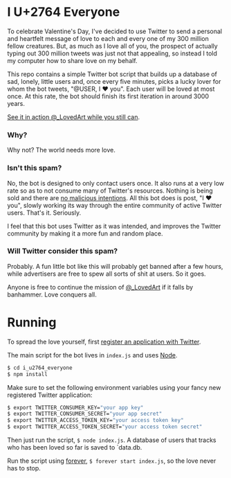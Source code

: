 # I U+2764 Everyone
To celebrate Valentine's Day, I've decided to use Twitter to send a personal and heartfelt message of love to each and every one of my 300 million fellow creatures. But, as much as I love all of you, the prospect of actually typing out 300 million tweets was just not that appealing, so instead I told my computer how to share love on my behalf.

This repo contains a simple Twitter bot script that builds up a database of sad, lonely, little users and, once every five minutes, picks a lucky lover for whom the bot tweets, "@USER, I ❤️ you". Each user will be loved at most once. At this rate, the bot should finish its first iteration in around 3000 years.

[See it in action @\_LovedArt while you still can][_lovedart].

### Why?
Why not? The world needs more love.

### Isn't this spam?
No, the bot is designed to only contact users once. It also runs at a very low rate so as to not consume many of Twitter's resources. Nothing is being sold and there are [no malicious intentions](https://en.wikipedia.org/wiki/ILOVEYOU). All this bot does is post, "I ❤️ you", slowly working its way through the entire community of active Twitter users. That's it. Seriously.

I feel that this bot uses Twitter as it was intended, and improves the Twitter community by making it a more fun and random place.

### Will Twitter consider this spam?
Probably. A fun little bot like this will probably get banned after a few hours, while advertisers are free to spew all sorts of shit at users. So it goes.

Anyone is free to continue the mission of [@\_LovedArt][_lovedart] if it falls by banhammer. Love conquers all.


# Running
To spread the love yourself, first [register an application with Twitter](http://dev.twitter.com).

The main script for the bot lives in `index.js` and uses [Node][node].

```bash
$ cd i_u2764_everyone
$ npm install
```

Make sure to set the following environment variables using your fancy new registered Twitter application:

```bash
$ export TWITTER_CONSUMER_KEY="your app key"
$ export TWITTER_CONSUMER_SECRET="your app secret"
$ export TWITTER_ACCESS_TOKEN_KEY="your access token key"
$ export TWITTER_ACCESS_TOKEN_SECRET="your access token secret"
```

Then just run the script, `$ node index.js`. A database of users that tracks who has been loved so far is saved to `data.db.

Run the script using [forever][forever], `$ forever start index.js`, so the love never has to stop.


[forever]: https://github.com/foreverjs/forever
[node]: https://nodejs.org/
[_lovedart]: https://twitter.com/_lovedart
